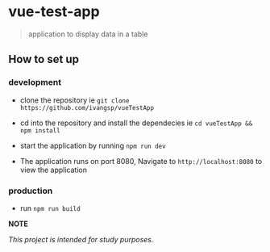 # vue-test-app

> application to display data in a table

## How to set up

### development

- clone the repository ie `git clone https://github.com/ivangsp/vueTestApp`

- cd into the repository and install the dependecies ie `cd vueTestApp && npm install`

- start the application by running `npm run dev`

- The application runs on port 8080, Navigate to `http://localhost:8080` to view the application

### production

- run `npm run build`

**NOTE**

*This project is intended for study purposes.*